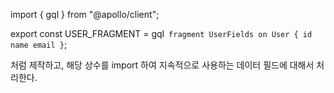import { gql } from "@apollo/client";

export const USER_FRAGMENT = gql`
  fragment UserFields on User {
    id
    name
    email
  }`;

처럼 제작하고, 해당 상수를 import 하여 지속적으로 사용하는 데이터 필드에 대해서 처리한다.
